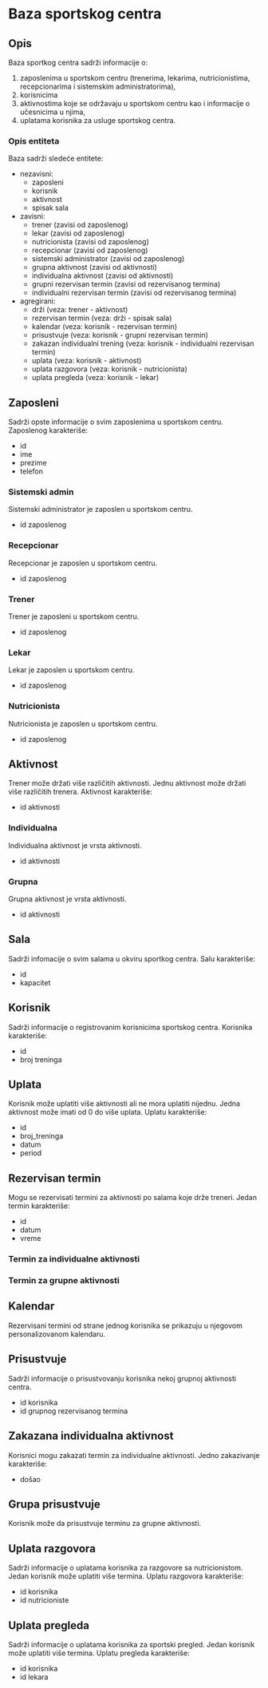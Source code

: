# Baza sportskog centra

## Opis

Baza sportkog centra sadrži informacije o:
1. zaposlenima u sportskom centru (trenerima, lekarima, nutricionistima, recepcionarima i sistemskim administratorima),
2. korisnicima
3. aktivnostima koje se održavaju u sportskom centru kao i informacije o učesnicima u njima,
4. uplatama korisnika za usluge sportskog centra.

### Opis entiteta

Baza sadrži sledeće entitete:
- nezavisni:
    - zaposleni
    - korisnik
    - aktivnost
    - spisak sala
- zavisni:
    - trener (zavisi od zaposlenog)
    - lekar (zavisi od zaposlenog)
    - nutricionista (zavisi od zaposlenog)
    - recepcionar (zavisi od zaposlenog)
    - sistemski administrator (zavisi od zaposlenog)
    - grupna aktivnost (zavisi od aktivnosti)
    - individualna aktivnost (zavisi od aktivnosti)
    - grupni rezervisan termin (zavisi od rezervisanog termina)
    - individualni rezervisan termin (zavisi od rezervisanog termina)
- agregirani:
    - drži (veza: trener - aktivnost)
    - rezervisan termin (veza: drži - spisak sala)
    - kalendar (veza: korisnik - rezervisan termin)
    - prisustvuje (veza: korisnik - grupni rezervisan termin)
    - zakazan individualni trening (veza: korisnik - individualni rezervisan termin)
    - uplata (veza: korisnik - aktivnost)
    - uplata razgovora (veza: korisnik - nutricionista)
    - uplata pregleda (veza: korisnik - lekar)

## Zaposleni
Sadrži opste informacije o svim zaposlenima u sportskom centru.
Zaposlenog karakteriše:
- id
- ime
- prezime
- telefon

### Sistemski admin
Sistemski administrator je zaposlen u sportskom centru.
- id zaposlenog

### Recepcionar
Recepcionar je zaposlen u sportskom centru.
- id zaposlenog

### Trener
Trener je zaposleni u sportskom centru.
- id zaposlenog

### Lekar
Lekar je zaposlen u sportskom centru.
- id zaposlenog

### Nutricionista
Nutricionista je zaposlen u sportskom centru.
- id zaposlenog

## Aktivnost
Trener može držati više različitih aktivnosti. Jednu aktivnost može držati više različitih trenera.
Aktivnost karakteriše:
- id aktivnosti

### Individualna
Individualna aktivnost je vrsta aktivnosti.
- id aktivnosti

### Grupna
Grupna aktivnost je vrsta aktivnosti.
- id aktivnosti

## Sala
Sadrži infomacije o svim salama u okviru sportkog centra.
Salu karakteriše:
- id
- kapacitet

## Korisnik
Sadrži informacije o registrovanim korisnicima sportskog centra.
Korisnika karakteriše:
- id
- broj treninga

## Uplata
Korisnik može uplatiti više aktivnosti ali ne mora uplatiti nijednu. Jedna aktivnost može imati od 0 do više uplata.
Uplatu karakteriše:
- id
- broj_treninga
- datum
- period

## Rezervisan termin
Mogu se rezervisati termini za aktivnosti po salama koje drže treneri. Jedan termin karakteriše:
- id
- datum
- vreme

### Termin za individualne aktivnosti

### Termin za grupne aktivnosti

## Kalendar
Rezervisani termini od strane jednog korisnika se prikazuju u njegovom personalizovanom kalendaru.

## Prisustvuje
Sadrži informacije o prisustvovanju korisnika nekoj grupnoj aktivnosti centra.
- id korisnika
- id grupnog rezervisanog termina

## Zakazana individualna aktivnost
Korisnici mogu zakazati termin za individualne aktivnosti. Jedno zakazivanje karakteriše:
- došao

## Grupa prisustvuje
Korisnik može da prisustvuje terminu za grupne aktivnosti.

## Uplata razgovora
Sadrži informacije o uplatama korisnika za razgovore sa nutricionistom. Jedan korisnik može uplatiti više termina.
Uplatu razgovora karakteriše:
- id korisnika
- id nutricioniste

## Uplata pregleda
Sadrži informacije o uplatama korisnika za sportski pregled. Jedan korisnik može uplatiti više termina.
Uplatu pregleda karakteriše:
- id korisnika
- id lekara
